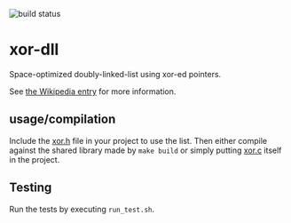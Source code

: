 ![build status](https://github.com/jojodicus/xor-dll/actions/workflows/build.yml/badge.svg)

# xor-dll
Space-optimized doubly-linked-list using xor-ed pointers.

See [the Wikipedia entry](https://en.wikipedia.org/wiki/XOR_linked_list) for more information.

## usage/compilation

Include the [xor.h](/src/xor.h) file in your project to use the list. Then either compile against the shared library made by `make build` or simply putting [xor.c](/src/xor.c) itself in the project.

## Testing

Run the tests by executing `run_test.sh`.
